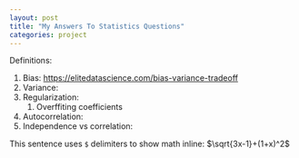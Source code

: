 ```yaml
---
layout: post
title: "My Answers To Statistics Questions"
categories: project
---
```


Definitions:

1. Bias: https://elitedatascience.com/bias-variance-tradeoff
2. Variance:
3. Regularization:<br>
    1. Overffiting coefficients
4. Autocorrelation:
5. Independence vs correlation:


This sentence uses `$` delimiters to show math inline:  $\sqrt{3x-1}+(1+x)^2$

